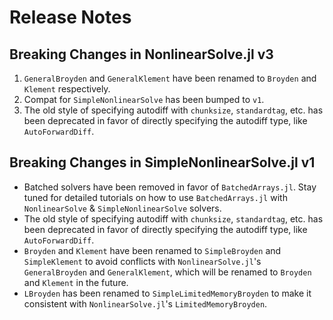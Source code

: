 # Release Notes

## Breaking Changes in NonlinearSolve.jl v3

 1. `GeneralBroyden` and `GeneralKlement` have been renamed to `Broyden` and `Klement`
    respectively.
 2. Compat for `SimpleNonlinearSolve` has been bumped to `v1`.
 3. The old style of specifying autodiff with `chunksize`, `standardtag`, etc. has been
    deprecated in favor of directly specifying the autodiff type, like `AutoForwardDiff`.

## Breaking Changes in SimpleNonlinearSolve.jl v1

  - Batched solvers have been removed in favor of `BatchedArrays.jl`. Stay tuned for detailed
    tutorials on how to use `BatchedArrays.jl` with `NonlinearSolve` & `SimpleNonlinearSolve`
    solvers.
  - The old style of specifying autodiff with `chunksize`, `standardtag`, etc. has been
    deprecated in favor of directly specifying the autodiff type, like `AutoForwardDiff`.
  - `Broyden` and `Klement` have been renamed to `SimpleBroyden` and `SimpleKlement` to
    avoid conflicts with `NonlinearSolve.jl`'s `GeneralBroyden` and `GeneralKlement`, which
    will be renamed to `Broyden` and `Klement` in the future.
  - `LBroyden` has been renamed to `SimpleLimitedMemoryBroyden` to make it consistent with
    `NonlinearSolve.jl`'s `LimitedMemoryBroyden`.
